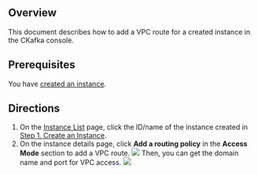 ## Overview

This document describes how to add a VPC route for a created instance in the CKafka console.

## Prerequisites

You have [created an instance](https://intl.cloud.tencent.com/document/product/597/40043).

## Directions

1. On the [Instance List](https://console.intl.cloud.tencent.com/ckafka/index?rid=1) page, click the ID/name of the instance created in [Step 1. Create an Instance](https://intl.cloud.tencent.com/document/product/597/40043).
2. On the instance details page, click **Add a routing policy** in the **Access Mode** section to add a VPC route.
![](https://qcloudimg.tencent-cloud.cn/raw/eb022be6890ac9ad1f354f326b782e3b.png)
   Then, you can get the domain name and port for VPC access.
![](https://qcloudimg.tencent-cloud.cn/raw/95955c687e0fbdad024c8081882faf8c.png)
